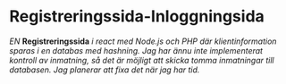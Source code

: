 ﻿# __Registreringssida-Inloggningsida__
_EN_ __Registreringssida__ _i react med Node.js och PHP där klientinformation sparas i en databas med hashning._
_Jag har ännu inte implementerat kontroll av inmatning, så det är möjligt att skicka tomma inmatningar till databasen. Jag planerar att fixa det när jag har tid._

